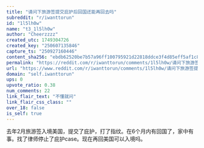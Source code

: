 ```yaml
---
title: "请问下旅游签提交庇护后回国还能再回去吗"
subreddit: "r/iwanttorun"
id: "1l5lh0w"
name: "t3_1l5lh0w"
author: "Cheerzzzz"
created_utc: 1749304726
created_key: "250607135846"
capture_ts: "250927160446"
content_sha256: "ebdb62520be7b57a96ff100795921d22818ddce3f4d85eff5af1c8654955d853"
permalink: "https://reddit.com/r/iwanttorun/comments/1l5lh0w/请问下旅游签提交庇护后回国还能再回去吗/"
url: "https://www.reddit.com/r/iwanttorun/comments/1l5lh0w/请问下旅游签提交庇护后回国还能再回去吗/"
domain: "self.iwanttorun"
ups: 0
upvote_ratio: 0.38
num_comments: 22
link_flair_text: "不懂就问"
link_flair_css_class: ""
over_18: false
is_self: true
---
```


去年2月旅游签入境美国，提交了庇护，打了指纹。在6个月内有回国了，家中有事。找了律师停止了庇护case。现在再回美国可以入境吗。
